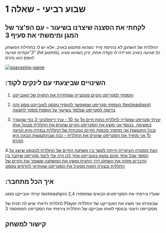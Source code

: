 # שבוע רביעי - שאלה 1
###
## לקחתי את הסצנה שיצרנו בשיעור - עם הפ'צר של המגן ומימשתי את סעיף 3
*החללית של השחקן לא נהרסת מייד כשהוא מתנגש באויב, אלא יש לו בתחילת המשחק 3"נקודות פגיעה" (hit points), כל פגיעה באויב מורידה לו נקודה אחת, ורק כשהוא מגיע לאפס הוא נהרס*


<a href="https://ibb.co/W2w6dz1"><img src="https://i.ibb.co/715XTpF/spaceship-game.png" alt="spaceship-game" border="0"></a>


###
## :השינויים שביצעתי עם לינקים לקוד    
1. [הוספתי לסקריפט הקיים פונקצייה שמחזירה את התגית של האובייקט](https://github.com/Lba-universe/SpaceShips-A3-Changes/blob/main/Assets/Scripts/3-collisions/DestroyOnTrigger2D.cs)

2. [ הוספתי סקריפט שמאפשר להוסיף טקסט לאובייקט מסוג זהה (textmashpro) בדומה לסקריפט שנלמד בשיעור על הוספת מספר לתצוגה](https://github.com/Lba-universe/SpaceShips-A3-Changes/blob/main/Assets/Scripts/3-text/TextField.cs)

3. [יצרתי סקריפט שמגדיר לחללית כמות חיים מ1 עד 10 - ערך דיפולטיבי 3 כפי שהוגדר במשימה, בנוסף אני משיג את הסקריפט הקיים שהורס את החללית מבטל אותו ובכל התנגשות אני מחסיר מכמות החיים הנוכחית של החללית במידה והיא הגיעה ל1 אני מחזיר את הסקריפט שהורס את החללית - ככה שבהתנגשות הבאה היא תהרס  ](https://github.com/Lba-universe/SpaceShips-A3-Changes/blob/main/Assets/Scripts/3-collisions/healthDecreaseOnTrigger.cs)

4.[כעת המטרה העיקרית הייתה לקשר בין משתנה החיים של החללית לטקסט שיוצג על המסך שכל אחד מהם נמצא באובייקט אחר לכן היה עלי ליצור סקריפט שיחבר בין הדברים מזהה את השחקן דרך התגית ומשיג את המשתנה ששומר את החיים של החללית ובצורה הזאת מפעיל את הסקריפט שאחראי להדפיס טקסט](https://github.com/Lba-universe/SpaceShips-A3-Changes/blob/main/Assets/Scripts/3-Adapders/PrintHealthPoints.cs) 
 
###
## :איך הכל מתחבר
יצרתי אובייקט מסוג textmashpro
שעליו צירפתי את הסקריפטים הבאים שמוספרו
2,4

לחללית וידאתי שיש לה תגית של Player 
שבעזרתו אני משיג את האובייקט של החללית מסקריפט חיצוני
ובנוסף לאותו אובייקט של החללית צירפתי את הסקריפט הממוספר
3
###
## קישור למשחק
